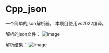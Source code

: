 # Cpp_json

一个简单的json解析器。
本项目使用vs2022编译。

解析的json文件：
![image](https://user-images.githubusercontent.com/55162087/204619225-1497b1a5-0f0b-46ef-acae-3522043a28f9.png)


解析结果：
![image](https://user-images.githubusercontent.com/55162087/204618181-fda60bc8-9dae-4b16-8f1a-bd3b2b7877f3.png)
